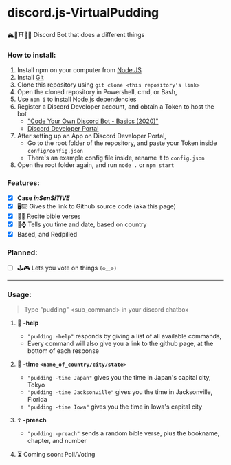 # discord.js-VirtualPudding
🏔🌸⛩🎌🚅 Discord Bot that does a different things

### How to install:
1. Install npm on your computer from [Node.JS](https://nodejs.org/en/)
2. Install [Git](https://git-scm.com/)
3. Clone this repository using `git clone <this repository's link>`
4. Open the cloned repository in Powershell, cmd, or Bash,
5. Use `npm i` to install Node.js dependencies 
6. Register a Discord Developer account, and obtain a Token to host the bot 
   - ["Code Your Own Discord Bot - Basics (2020)"]("https://www.youtube.com/watch?reload=9&v=j_sD9udZnCk")
   - [Discord Developer Portal](https://discord.com/login?redirect_to=%2Fdevelopers%2Fapplications)
7. After setting up an App on Discord Developer Portal, 
   - Go to the root folder of the repository, and paste your Token inside `config/config.json`
   - There's an example config file inside, rename it to `config.json`
8. Open the root folder again, and run `node .` or `npm start`

### Features:
- [x] **Case *inSenSiTIVE***
- [x] 🖥⌨ Gives the link to Github source code (aka this page)
- [x] 🍞🙏 Recite bible verses 
- [x] 📆⌚ Tells you time and date, based on country 
- [x] Based, and Redpilled

### Planned:
- [ ] 🕹🎮 Lets you vote on things `(⊙﹏⊙)`

---

### Usage:
> Type "pudding" <command> <sub_command> in your discord chatbox

1. 🐙 **-help**
   - `"pudding -help"` responds by giving a list of all available commands,
   - Every command will also give you a link to the github page, at the bottom of each response

2. 📆 **-time `<name_of_country/city/state>`**
   - `"pudding -time Japan"` gives you the time in Japan's capital city, Tokyo
   - `"pudding -time Jacksonville"` gives you the time in Jacksonville, Florida
   - `"pudding -time Iowa"` gives you the time in Iowa's capital city

3. ☦ **-preach**
   - `"pudding -preach"` sends a random bible verse, plus the bookname, chapter, and number

4. ⏳ Coming soon: Poll/Voting
